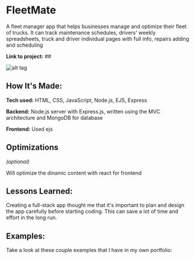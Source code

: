 # FleetMate

A fleet manager app that helps businesses manage and optimize their fleet of trucks. It can track maintenance schedules, drivers' weekly spreadsheets, truck and driver individual pages with full info, repairs adding and scheduling

**Link to project:** ##

![alt tag](http://placecorgi.com/1200/650)

## How It's Made:

**Tech used:** HTML, CSS, JavaScript, Node.js, EJS, Express

**Backend:** Node.js server with Express.js, written using the MVC architecture and MongoDB for database

**Frontend:** Used ejs

## Optimizations

_(optional)_

Will optimize the dinamic content with react for frontend

## Lessons Learned:

Creating a full-stack app thought me that it's important to plan and design the app carefully before starting coding. This can save a lot of time and effort in the long run.

## Examples:

Take a look at these couple examples that I have in my own portfolio:

<!-- **Palettable:** https://github.com/alecortega/palettable

**Twitter Battle:** https://github.com/alecortega/twitter-battle

**Patch Panel:** https://github.com/alecortega/patch-panel -->
